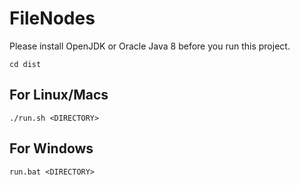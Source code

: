 # FileNodes
Please install OpenJDK or Oracle Java 8 before you run this project.

	cd dist
## For Linux/Macs
	./run.sh <DIRECTORY>
## For Windows
	run.bat <DIRECTORY>
